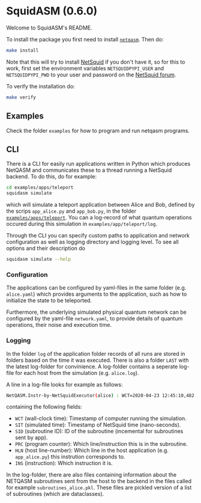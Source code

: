 # SquidASM (0.6.0)

Welcome to SquidASM's README.

To install the package you first need to install [`netqasm`](https://gitlab.tudelft.nl/qinc-wehner/netqasm/netqasm).
Then do:
```sh
make install
```
Note that this will try to install [NetSquid](https://netsquid.org/) if you don't have it, so for this to work, first set the environment variables `NETSQUIDPYPI_USER` and `NETSQUIDPYPI_PWD` to your user and password on the [NetSquid forum](https://forum.netsquid.org/).


To verify the installation do:
```sh
make verify
```

## Examples
Check the folder `examples` for how to program and run netqasm programs.

## CLI
There is a CLI for easily run applications written in Python which produces NetQASM and communicates these to a thread running a NetSquid backend.
To do this, do for example:
```sh
cd examples/apps/teleport
squidasm simulate
```
which will simulate a teleport application between Alice and Bob, defined by the scrips `app_alice.py` and `app_bob.py`, in the folder [`examples/apps/teleport`](https://gitlab.tudelft.nl/qinc-wehner/netqasm/squidasm/tree/master/examples/apps/teleport).
You can a log-record of what quantum operations occured during this simulation in `examples/app/teleport/log`.

Through the CLI you can specify custom paths to application and network configuration as well as logging directory and logging level. To see all options and their description do
```sh
squidasm simulate --help
```

### Configuration
The applications can be configured by yaml-files in the same folder (e.g. `alice.yaml`) which provides arguments to the application, such as how to initialize the state to be teleported.

Furthermore, the underlying simulated physical quantum network can be configured by the yaml-file `network.yaml`, to provide details of quantum operations, their noise and execution time.

### Logging
In the folder `log` of the application folder records of all runs are stored in folders based on the time it was executed.
There is also a folder `LAST` with the latest log-folder for convinience.
A log-folder contains a seperate log-file for each host from the simulation (e.g. `alice.log`).

A line in a log-file looks for example as follows:
```sh
NetQASM.Instr-by-NetSquidExecutor(alice) : WCT=2020-04-23 12:45:10,482 : NST=13952.0 : SID=0 : PRC=18 : HLN=19 : INS=init : Doing instruction init with operands Q0
```
containing the following fields:
* `WCT` (wall-clock time): Timestamp of computer running the simulation.
* `SIT` (simulated time): Timestamp of NetSquid time (nano-seconds).
* `SID` (subroutine ID): ID of the subroutine (incemental for subroutines sent by app).
* `PRC` (program counter): Which line/instruction this is in the subroutine.
* `HLN` (host line-number): Which line in the host application (e.g. `app_alice.py`) this instrution corresponds to.
* `INS` (instruction): Which instruction it is.

In the log-folder, there are also files containing information about the NETQASM subroutines sent from the host to the backend in the files called for example `subroutines_alice.pkl`.
These files are pickled version of a list of subroutines (which are dataclasses).
